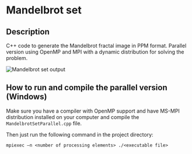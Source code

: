 # Mandelbrot set

## Description

C++ code to generate the Mandelbrot fractal image in PPM format.
Parallel version using OpenMP and MPI with a dynamic distribution for solving the problem.
 
 ![Mandelbrot set output](MandelbrotSetImg.png)
 
## How to run and compile the parallel version (Windows)

Make sure you have a compiler with OpenMP support and have MS-MPI distribution installed on your computer and compile the `MandelbrotSetParallel.cpp` file.

Then just run the following command in the project directory:

`mpiexec –n <number of processing elements> ./<executable file>`
